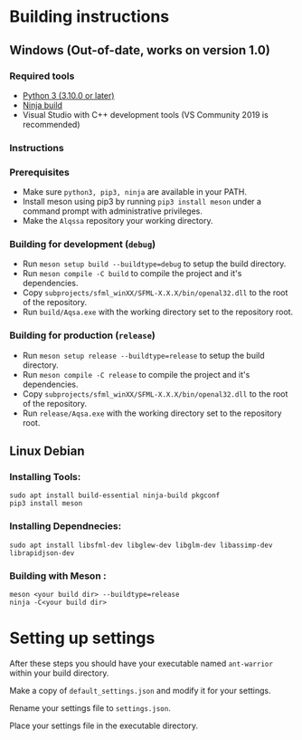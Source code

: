
# Building instructions

## Windows (Out-of-date, works on version 1.0)

### Required tools

- [Python 3 (3.10.0 or later)](https://www.python.org/downloads/)
- [Ninja build](https://ninja-build.org/)
- Visual Studio with C++ development tools (VS Community 2019 is recommended)

### Instructions

### Prerequisites

- Make sure `python3, pip3, ninja` are available in your PATH.
- Install meson using pip3 by running `pip3 install meson` under a command prompt with administrative privileges.
- Make the `Alqssa` repository your working directory.

### Building for development (`debug`)

- Run `meson setup build --buildtype=debug` to setup the build directory.
- Run `meson compile -C build` to compile the project and it's dependencies.
- Copy `subprojects/sfml_winXX/SFML-X.X.X/bin/openal32.dll` to the root of the repository.
- Run `build/Aqsa.exe` with the working directory set to the repository root.

### Building for production (`release`)

- Run `meson setup release --buildtype=release` to setup the build directory.
- Run `meson compile -C release` to compile the project and it's dependencies.
- Copy `subprojects/sfml_winXX/SFML-X.X.X/bin/openal32.dll` to the root of the repository.
- Run `release/Aqsa.exe` with the working directory set to the repository root.

## Linux Debian

### Installing Tools:

```
sudo apt install build-essential ninja-build pkgconf
pip3 install meson
```

### Installing Dependnecies:

```
sudo apt install libsfml-dev libglew-dev libglm-dev libassimp-dev librapidjson-dev
```

### Building with Meson :
```
meson <your build dir> --buildtype=release
ninja -C<your build dir>
```

# Setting up settings
After these steps you should have your executable named ``ant-warrior`` within your build directory.

Make a copy of ``default_settings.json`` and modify it for your settings.

Rename your settings file to ``settings.json``.

Place your settings file in the executable directory.
